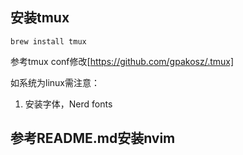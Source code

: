 ## 安装tmux
```
brew install tmux

```

参考tmux conf修改[https://github.com/gpakosz/.tmux]

如系统为linux需注意：
1. 安装字体，Nerd fonts

## 参考README.md安装nvim





